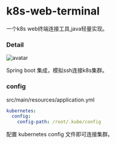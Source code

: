 # k8s-web-terminal

一个k8s web终端连接工具,java轻量实现。

### Detail

![avatar](https://github.com/ica10888/k8s-web-terminal/blob/master/doc/example.png?raw=true)

Spring boot 集成，模拟ssh连接k8s集群。

### config


src/main/resources/application.yml

``` yaml
kubernetes:
  config:
    config-path: /root/.kube/config
```

配置 kubernetes config 文件即可连接集群。
